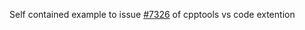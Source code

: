 Self contained example to issue [#7326](https://github.com/microsoft/vscode-cpptools/issues/7326) of cpptools vs code extention